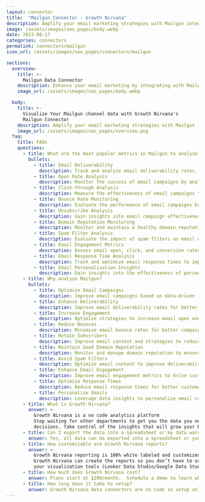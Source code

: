 ```yaml
---
layout: connector
title:  "Mailgun Connector - Growth Nirvana"
description: Amplify your email marketing strategies with Mailgun integration, gaining actionable insights from email campaign data analysis.
image: /assets/images/seo_pages/body.webp
date: 2023-08-17
categories: connectors
permalink: connectors/mailgun
icon_url: /assets/images/seo_pages/connectors/mailgun

sections:
  overview:
    title: >-
      Mailgun Data Connector
    description: Enhance your email marketing by integrating with Mailgun. Access valuable insights to optimize your email campaigns, track deliverability, and improve engagement.
    image_url: /assets/images/seo_pages/body.webp

  body:
    title: >-
      Visualize Your Mailgun channel data with Growth Nirvana's
      Mailgun Connector
    description: Amplify your email marketing strategies with Mailgun integration, gaining actionable insights from email campaign data analysis.
    image_url: /assets/images/seo_pages/overview.png
  faq:
    title: FAQs
    questions:
      - title: What are the most popular metrics in Mailgun to analyze?
        bullets:
          - title: Email Deliverability
            description: Track and analyze email deliverability rates.
          - title: Open Rate Analysis
            description: Monitor the success of email campaigns by analyzing open rates.
          - title: Click-through Analysis
            description: Measure the effectiveness of email campaigns through click-through rates.
          - title: Bounce Rate Monitoring
            description: Evaluate the performance of email campaigns by monitoring bounce rates.
          - title: Unsubscribe Analysis
            description: Gain insights into email campaign effectiveness by analyzing unsubscribe rates.
          - title: Domain Reputation Monitoring
            description: Monitor and maintain a healthy domain reputation for improved email deliverability.
          - title: Spam Filter Analysis
            description: Evaluate the impact of spam filters on email campaign success.
          - title: Email Engagement Metrics
            description: Assess email open, click, and conversion rates to gauge audience engagement.
          - title: Email Response Time Analysis
            description: Track and optimize email response times to improve customer interactions.
          - title: Email Personalization Insights
            description: Gain insights into the effectiveness of personalized email content.
      - title: Why analyze Mailgun?
        bullets:
          - title: Optimize Email Campaigns
            description: Improve email campaigns based on data-driven insights.
          - title: Enhance Deliverability
            description: Improve email deliverability rates for better campaign performance.
          - title: Increase Engagement
            description: Optimize strategies to increase email open and click-through rates.
          - title: Reduce Bounces
            description: Minimize email bounce rates for better campaign effectiveness.
          - title: Retain Subscribers
            description: Improve email content and strategies to reduce unsubscribe rates.
          - title: Maintain Good Domain Reputation
            description: Monitor and manage domain reputation to ensure email deliverability.
          - title: Avoid Spam Filters
            description: Optimize email content to improve deliverability and avoid spam filters.
          - title: Enhance Email Engagement
            description: Improve email engagement metrics to drive customer interactions.
          - title: Optimize Response Times
            description: Reduce email response times for better customer interactions.
          - title: Personalize Emails
            description: Leverage data insights to personalize email content and increase effectiveness.
      - title: What is Growth Nirvana?
        answer: >-
          Growth Nirvana is a no code analytics platform 
          Stop waiting for other departments to get you the data you need to make critical business 
          decisions. Take control of the insights that will grow your business.
      - title: Can I export the data into a spreadsheet or my data warehouse?
        answer: Yes, all data can be exported into a spreadsheet or your data warehouse (Google BigQuery, AWS, Snowflake, Azure, etc)
      - title: How customizable are Growth Nirvana reports?
        answer: >-
          Growth Nirvana reporting is 100% white labeled and customized to your specifications.
          Growth Nirvana can create the reports so you don’t have to or you can connect
          your visualization tools (Looker Data Studio/Google Data Studio, Tableau, PowerBI, etc) to Growth Nirvana.
      - title: How much does Growth Nirvana cost?
        answer: Plans start at $200/month.  Schedule a demo to learn what plan is best for you.
      - title: How long does it take to setup?
        answer: Growth Nirvana data connectors are no code so setup only requires a few clicks.
---
```

